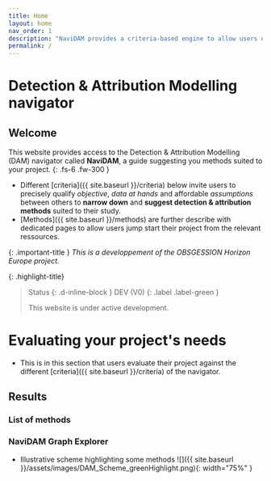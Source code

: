 ```yaml
---
title: Home
layout: home
nav_order: 1
description: "NaviDAM provides a criteria-based engine to allow users describing their case-study properties and identify a set of suited attribution methods."
permalink: /
---
```


# **Detection & Attribution Modelling navigator**


## Welcome
This website provides access to the Detection & Attribution Modelling (DAM) navigator called **NaviDAM**, a guide suggesting you methods suited to your project.
{: .fs-6 .fw-300 }


- Different [criteria]({{ site.baseurl }}/criteria) below invite users to precisely qualify _objective_, _data at hands_ and affordable _assumptions_ between others to **narrow down** and **suggest detection & attribution methods** suited to their study.
- [Methods]({{ site.baseurl }}/methods) are further describe with dedicated pages to allow users jump start their project from the relevant ressources.

{: .important-title }
_This is a developpement of the OBSGESSION Horizon Europe project._

{: .highlight-title}
> Status
> {: .d-inline-block }
> DEV (V0)
> {: .label .label-green }
> 
> This website is under active development.


# Evaluating your project's needs

- This is in this section that users evaluate their project against the different [criteria]({{ site.baseurl }}/criteria) of the navigator.

<script id="site-baseurl" type="application/json">
  "{{ site.baseurl }}"
</script>

<script id="cat-dicts" type="application/json">
  {{ site.data.cat_dicts | jsonify }}
</script>

<script id="criteria-mapping" type="application/json">
  {{ site.data.criteria_mapping | jsonify }}
</script>

<script id="method-data" type="application/json">
  {{ site.data.method_assessments_clean | jsonify }}
</script>

<div id="criteria-filters"></div>


## Results 


### List of methods

<div id="filtered-methods"></div>



### NaviDAM Graph Explorer

- Illustrative scheme highlighting some methods
![]({{ site.baseurl }}/assets/images/DAM_Scheme_greenHighlight.png){: width="75%" }




[Just the Docs]: https://just-the-docs.github.io/just-the-docs/
[GitHub Pages]: https://docs.github.com/en/pages
[Jekyll]: https://jekyllrb.com
[Bundler]: https://bundler.io/
[Markdown]: https://daringfireball.net/projects/markdown/